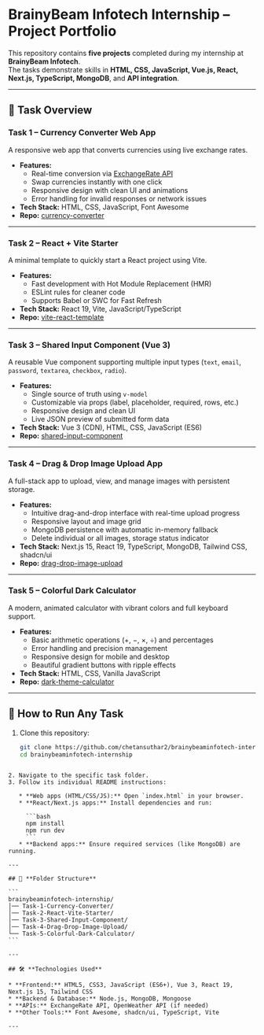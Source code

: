 # BrainyBeam Infotech Internship – Project Portfolio

This repository contains **five projects** completed during my internship at **BrainyBeam Infotech**.  
The tasks demonstrate skills in **HTML, CSS, JavaScript, Vue.js, React, Next.js, TypeScript, MongoDB**, and **API integration**.  

---

## 📌 **Task Overview**

### **Task 1 – Currency Converter Web App**
A responsive web app that converts currencies using live exchange rates.  
- **Features:**
  - Real-time conversion via [ExchangeRate API](https://api.exchangerate-api.com)
  - Swap currencies instantly with one click
  - Responsive design with clean UI and animations
  - Error handling for invalid responses or network issues  
- **Tech Stack:** HTML, CSS, JavaScript, Font Awesome  
- **Repo:** [currency-converter](https://github.com/chetansuthar2/currency-converter)

---

### **Task 2 – React + Vite Starter**
A minimal template to quickly start a React project using Vite.  
- **Features:**
  - Fast development with Hot Module Replacement (HMR)
  - ESLint rules for cleaner code
  - Supports Babel or SWC for Fast Refresh  
- **Tech Stack:** React 19, Vite, JavaScript/TypeScript  
- **Repo:** [vite-react-template](https://github.com/chetansuthar2/vite-react-template)

---

### **Task 3 – Shared Input Component (Vue 3)**
A reusable Vue component supporting multiple input types (`text`, `email`, `password`, `textarea`, `checkbox`, `radio`).  
- **Features:**
  - Single source of truth using `v-model`
  - Customizable via props (label, placeholder, required, rows, etc.)
  - Responsive design and clean UI
  - Live JSON preview of submitted form data  
- **Tech Stack:** Vue 3 (CDN), HTML, CSS, JavaScript (ES6)  
- **Repo:** [shared-input-component](https://github.com/chetansuthar2/shared-input-component)

---

### **Task 4 – Drag & Drop Image Upload App**
A full-stack app to upload, view, and manage images with persistent storage.  
- **Features:**
  - Intuitive drag-and-drop interface with real-time upload progress
  - Responsive layout and image grid
  - MongoDB persistence with automatic in-memory fallback
  - Delete individual or all images, storage status indicator  
- **Tech Stack:** Next.js 15, React 19, TypeScript, MongoDB, Tailwind CSS, shadcn/ui  
- **Repo:** [drag-drop-image-upload](https://github.com/chetansuthar2/drag-drop-image-upload)

---

### **Task 5 – Colorful Dark Calculator**
A modern, animated calculator with vibrant colors and full keyboard support.  
- **Features:**
  - Basic arithmetic operations (+, −, ×, ÷) and percentages
  - Error handling and precision management
  - Responsive design for mobile and desktop
  - Beautiful gradient buttons with ripple effects  
- **Tech Stack:** HTML, CSS, Vanilla JavaScript  
- **Repo:** [dark-theme-calculator](https://github.com/chetansuthar2/dark-theme-calculator)

---

## 🚀 **How to Run Any Task**
1. Clone this repository:
   ```bash
   git clone https://github.com/chetansuthar2/brainybeaminfotech-internship.git
   cd brainybeaminfotech-internship
````

2. Navigate to the specific task folder.
3. Follow its individual README instructions:

   * **Web apps (HTML/CSS/JS):** Open `index.html` in your browser.
   * **React/Next.js apps:** Install dependencies and run:

     ```bash
     npm install
     npm run dev
     ```
   * **Backend apps:** Ensure required services (like MongoDB) are running.

---

## 📂 **Folder Structure**

```
brainybeaminfotech-internship/
│── Task-1-Currency-Converter/
│── Task-2-React-Vite-Starter/
│── Task-3-Shared-Input-Component/
│── Task-4-Drag-Drop-Image-Upload/
└── Task-5-Colorful-Dark-Calculator/
```

---

## 🛠 **Technologies Used**

* **Frontend:** HTML5, CSS3, JavaScript (ES6+), Vue 3, React 19, Next.js 15, Tailwind CSS
* **Backend & Database:** Node.js, MongoDB, Mongoose
* **APIs:** ExchangeRate API, OpenWeather API (if needed)
* **Other Tools:** Font Awesome, shadcn/ui, TypeScript, Vite

---
